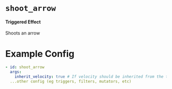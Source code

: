 # `shoot_arrow`
#### Triggered Effect

Shoots an arrow

# Example Config
```yaml
- id: shoot_arrow
  args:
    inherit_velocity: true # If velocity should be inherited from the trigger (ie if you want to make a tripleshot effect)
  ...other config (eg triggers, filters, mutators, etc)
```